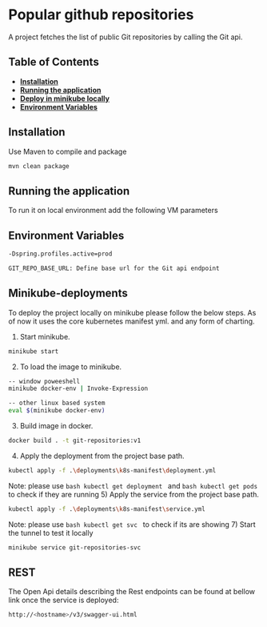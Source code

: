 # Popular github repositories 
A project fetches the list of public Git repositories by calling the Git api.

## Table of Contents

* **[Installation](#installation)**
* **[Running the application](#running-the-application)**
* **[Deploy in minikube locally](#minikube-deployments)**
* **[Environment Variables](#environment-variables)**

## Installation

Use Maven to compile and package

```bash
mvn clean package
```

## Running the application

To run it on local environment add the following VM parameters

## Environment Variables
```bash
-Dspring.profiles.active=prod
```

```bash
GIT_REPO_BASE_URL: Define base url for the Git api endpoint
```
## Minikube-deployments

To deploy the project locally on minikube please follow the below steps. As of now it uses the core kubernetes manifest yml. and any form of charting.

1) Start minikube.
```bash
minikube start
```
2) To load the image to minikube.
```bash
-- window poweeshell
minikube docker-env | Invoke-Expression

-- other linux based system
eval $(minikube docker-env)
```
3) Build image in docker.

```bash
docker build . -t git-repositories:v1
```
4) Apply the deployment from the project base path.
```bash
kubectl apply -f .\deployments\k8s-manifest\deployment.yml
```
Note: please use ```bash kubectl get deployment ``` and ```bash kubectl get pods ``` to check if they are running
5) Apply the service from the project base path.
```bash
kubectl apply -f .\deployments\k8s-manifest\service.yml
```
Note: please use ```bash kubectl get svc ``` to check if its are showing
7) Start the tunnel to test it locally
```bash
minikube service git-repositories-svc
```

## REST

The Open Api details describing the Rest endpoints can be found at bellow link once the service is deployed:
```bash
http://<hostname>/v3/swagger-ui.html
```